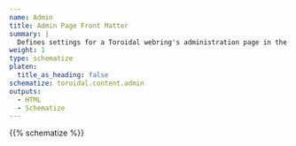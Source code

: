 ```yaml
---
name: Admin
title: Admin Page Front Matter
summary: |
  Defines settings for a Toroidal webring's administration page in the front matter.
weight: 1
type: schematize
platen:
  title_as_heading: false
schematize: toroidal.content.admin
outputs:
  - HTML
  - Schematize
---
```


{{% schematize %}}
